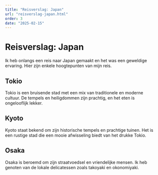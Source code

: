 ```yaml
---
title: "Reisverslag: Japan"
url: "reisverslag-japan.html"
order: 3
date: "2025-02-15"
---
```


# Reisverslag: Japan

Ik heb onlangs een reis naar Japan gemaakt en het was een geweldige ervaring. Hier zijn enkele hoogtepunten van mijn reis.

## Tokio

Tokio is een bruisende stad met een mix van traditionele en moderne cultuur. De tempels en heiligdommen zijn prachtig, en het eten is ongelooflijk lekker.

## Kyoto

Kyoto staat bekend om zijn historische tempels en prachtige tuinen. Het is een rustige stad die een mooie afwisseling biedt van het drukke Tokio.

## Osaka

Osaka is beroemd om zijn straatvoedsel en vriendelijke mensen. Ik heb genoten van de lokale delicatessen zoals takoyaki en okonomiyaki.
